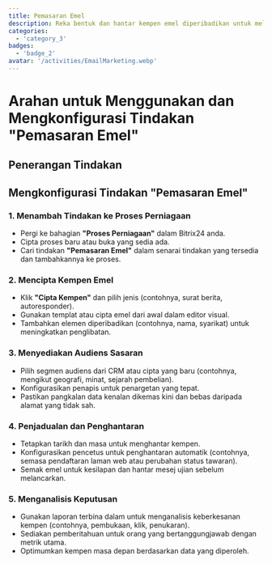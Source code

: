 ```yaml
---
title: Pemasaran Emel
description: Reka bentuk dan hantar kempen emel diperibadikan untuk melibatkan audiens anda.
categories: 
  - 'category_3'
badges: 
  - 'badge_2'
avatar: '/activities/EmailMarketing.webp'
---
```

# Arahan untuk Menggunakan dan Mengkonfigurasi Tindakan "Pemasaran Emel"

## Penerangan Tindakan

## **Mengkonfigurasi Tindakan "Pemasaran Emel"**

### 1. Menambah Tindakan ke Proses Perniagaan
- Pergi ke bahagian **"Proses Perniagaan"** dalam Bitrix24 anda.
- Cipta proses baru atau buka yang sedia ada.
- Cari tindakan **"Pemasaran Emel"** dalam senarai tindakan yang tersedia dan tambahkannya ke proses.

### 2. Mencipta Kempen Emel
- Klik **"Cipta Kempen"** dan pilih jenis (contohnya, surat berita, autoresponder).
- Gunakan templat atau cipta emel dari awal dalam editor visual.
- Tambahkan elemen diperibadikan (contohnya, nama, syarikat) untuk meningkatkan penglibatan.

### 3. Menyediakan Audiens Sasaran
- Pilih segmen audiens dari CRM atau cipta yang baru (contohnya, mengikut geografi, minat, sejarah pembelian).
- Konfigurasikan penapis untuk penargetan yang tepat.
- Pastikan pangkalan data kenalan dikemas kini dan bebas daripada alamat yang tidak sah.

### 4. Penjadualan dan Penghantaran
- Tetapkan tarikh dan masa untuk menghantar kempen.
- Konfigurasikan pencetus untuk penghantaran automatik (contohnya, semasa pendaftaran laman web atau perubahan status tawaran).
- Semak emel untuk kesilapan dan hantar mesej ujian sebelum melancarkan.

### 5. Menganalisis Keputusan
- Gunakan laporan terbina dalam untuk menganalisis keberkesanan kempen (contohnya, pembukaan, klik, penukaran).
- Sediakan pemberitahuan untuk orang yang bertanggungjawab dengan metrik utama.
- Optimumkan kempen masa depan berdasarkan data yang diperoleh.